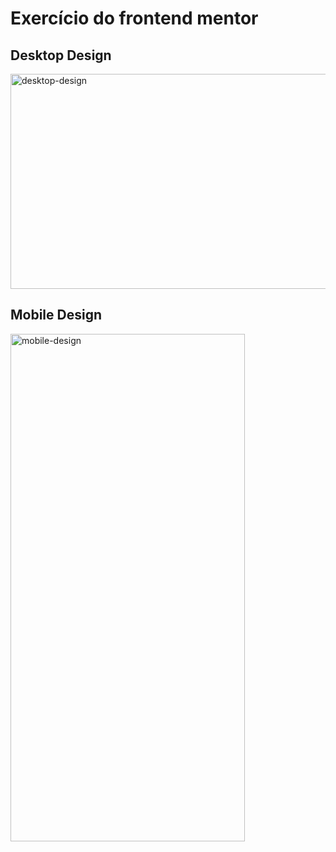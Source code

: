 # Exercício do frontend mentor


## Desktop Design

<img width="517" height="344" alt="desktop-design" src="https://github.com/user-attachments/assets/7b95ddfa-d981-4667-870c-7f2bb28151e2" />


## Mobile Design

<img width="375" height="812" alt="mobile-design" src="https://github.com/user-attachments/assets/063baba5-c295-4f67-83b7-0ebebc46c990" />


